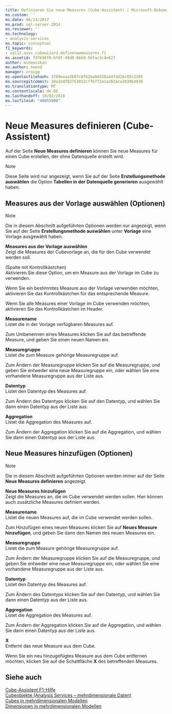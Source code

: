 ```yaml
---
title: Definieren Sie neue Measures (Cube-Assistent) | Microsoft-Dokumentation
ms.custom: ''
ms.date: 06/14/2017
ms.prod: sql-server-2014
ms.reviewer: ''
ms.technology:
- analysis-services
ms.topic: conceptual
f1_keywords:
- sql12.asvs.cubewizard.definenewmeasures.f1
ms.assetid: f97698f8-6f0f-49d8-86b0-5bfac3c4e627
author: minewiskan
ms.author: owend
manager: craigg
ms.openlocfilehash: 3769eaaa3b07c8f62ba8d558a44fdd16c85c2305
ms.sourcegitcommit: 3da2edf82763852cff6772a1a282ace3034b4936
ms.translationtype: MT
ms.contentlocale: de-DE
ms.lasthandoff: 10/02/2018
ms.locfileid: "48055090"
---
```

# <a name="define-new-measures-cube-wizard"></a>Neue Measures definieren (Cube-Assistent)
  Auf der Seite **Neue Measures definieren** können Sie neue Measures für einen Cube erstellen, der ohne Datenquelle erstellt wird.  
  
> [!NOTE]  
>  Diese Seite wird nur angezeigt, wenn Sie auf der Seite **Erstellungsmethode auswählen** die Option **Tabellen in der Datenquelle generieren** ausgewählt haben.  
  
## <a name="select-measures-from-template-options"></a>Measures aus der Vorlage auswählen (Optionen)  
  
> [!NOTE]  
>  Die in diesem Abschnitt aufgeführten Optionen werden nur angezeigt, wenn Sie auf der Seite **Erstellungsmethode auswählen** unter **Vorlage** eine Vorlage ausgewählt haben.  
  
 **Measures aus der Vorlage auswählen**  
 Zeigt die Measures der Cubevorlage an, die für den Cube verwendet werden soll.  
  
 (Spalte mit Kontrollkästchen)  
 Aktivieren Sie diese Option, um ein Measure aus der Vorlage im Cube zu verwenden.  
  
 Wenn Sie ein bestimmtes Measure aus der Vorlage verwenden möchten, aktivieren Sie das Kontrollkästchen für das entsprechende Measure.  
  
 Wenn Sie alle Measures einer Vorlage im Cube verwenden möchten, aktivieren Sie das Kontrollkästchen im Header.  
  
 **Measurename**  
 Listet die in der Vorlage verfügbaren Measures auf.  
  
 Zum Umbenennen eines Measures klicken Sie auf das betreffende Measure, und geben Sie einen neuen Namen ein.  
  
 **Measuregruppe**  
 Listet die zum Measure gehörige Measuregruppe auf.  
  
 Zum Ändern der Measuregruppe klicken Sie auf die Measuregruppe, und geben Sie entweder eine neue Measuregruppe ein, oder wählen Sie eine vorhandene Measuregruppe aus der Liste aus.  
  
 **Datentyp**  
 Listet den Datentyp des Measures auf.  
  
 Zum Ändern des Datentyps klicken Sie auf den Datentyp, und wählen Sie dann einen Datentyp aus der Liste aus.  
  
 **Aggregation**  
 Listet die Aggregation des Measures auf.  
  
 Zum Ändern der Aggregation klicken Sie auf die Aggregation, und wählen Sie dann einen Datentyp aus der Liste aus.  
  
## <a name="add-new-measures-options"></a>Neue Measures hinzufügen (Optionen)  
  
> [!NOTE]  
>  Die in diesem Abschnitt aufgeführten Optionen werden immer auf der Seite **Neue Measures definieren** angezeigt.  
  
 **Neue Measures hinzufügen**  
 Zeigt die Measures an, die im Cube verwendet werden sollen. Hier können auch zusätzliche Measures definiert werden.  
  
 **Measurename**  
 Listet die neuen Measures auf, die im Cube verwendet werden sollen.  
  
 Zum Hinzufügen eines neuen Measures klicken Sie auf **Neues Measure hinzufügen**, und geben Sie dann den Namen des neuen Measures ein.  
  
 **Measuregruppe**  
 Listet die zum Measure gehörige Measuregruppe auf.  
  
 Zum Ändern der Measuregruppe klicken Sie auf die Measuregruppe, und geben Sie entweder eine neue Measuregruppe ein, oder wählen Sie eine vorhandene Measuregruppe aus der Liste aus.  
  
 **Datentyp**  
 Listet den Datentyp des Measures auf.  
  
 Zum Ändern des Datentyps klicken Sie auf den Datentyp, und wählen Sie dann einen Datentyp aus der Liste aus.  
  
 **Aggregation**  
 Listet die Aggregation des Measures auf.  
  
 Zum Ändern der Aggregation klicken Sie auf die Aggregation, und wählen Sie dann einen Datentyp aus der Liste aus.  
  
 **X**  
 Entfernt das neue Measure aus dem Cube.  
  
 Wenn Sie ein neu hinzugefügtes Measure aus dem Cube entfernen möchten, klicken Sie auf die Schaltfläche **X** des betreffenden Measures.  
  
## <a name="see-also"></a>Siehe auch  
 [Cube-Assistent F1-Hilfe](cube-wizard-f1-help.md)   
 [Cubeobjekte &#40;Analysis Services – mehrdimensionale Daten&#41;](multidimensional-models-olap-logical-cube-objects/cube-objects-analysis-services-multidimensional-data.md)   
 [Cubes in mehrdimensionalen Modellen](multidimensional-models/cubes-in-multidimensional-models.md)   
 [Dimensionen in mehrdimensionalen Modellen](multidimensional-models/dimensions-in-multidimensional-models.md)  
  
  
